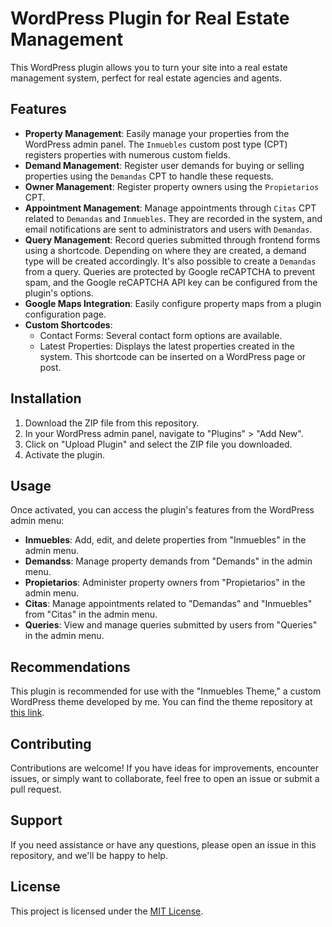 # WordPress Plugin for Real Estate Management

This WordPress plugin allows you to turn your site into a real estate management system, perfect for real estate agencies and agents.

## Features

- **Property Management**: Easily manage your properties from the WordPress admin panel. The `Inmuebles` custom post type (CPT) registers properties with numerous custom fields.
- **Demand Management**: Register user demands for buying or selling properties using the `Demandas` CPT to handle these requests.
- **Owner Management**: Register property owners using the `Propietarios` CPT.
- **Appointment Management**: Manage appointments through `Citas` CPT related to `Demandas` and `Inmuebles`. They are recorded in the system, and email notifications are sent to administrators and users with `Demandas`.
- **Query Management**: Record queries submitted through frontend forms using a shortcode. Depending on where they are created, a demand type will be created accordingly. It's also possible to create a `Demandas` from a query. Queries are protected by Google reCAPTCHA to prevent spam, and the Google reCAPTCHA API key can be configured from the plugin's options.
- **Google Maps Integration**: Easily configure property maps from a plugin configuration page.
- **Custom Shortcodes**:
  - Contact Forms: Several contact form options are available.
  - Latest Properties: Displays the latest properties created in the system. This shortcode can be inserted on a WordPress page or post.

## Installation

1. Download the ZIP file from this repository.
2. In your WordPress admin panel, navigate to "Plugins" > "Add New".
3. Click on "Upload Plugin" and select the ZIP file you downloaded.
4. Activate the plugin.

## Usage

Once activated, you can access the plugin's features from the WordPress admin menu:

- **Inmuebles**: Add, edit, and delete properties from "Inmuebles" in the admin menu.
- **Demandss**: Manage property demands from "Demands" in the admin menu.
- **Propietarios**: Administer property owners from "Propietarios" in the admin menu.
- **Citas**: Manage appointments related to "Demandas" and "Inmuebles" from "Citas" in the admin menu.
- **Queries**: View and manage queries submitted by users from "Queries" in the admin menu.

## Recommendations

This plugin is recommended for use with the "Inmuebles Theme," a custom WordPress theme developed by me. You can find the theme repository at [this link](https://github.com/jjmontalban/inmuebles-theme).

## Contributing

Contributions are welcome! If you have ideas for improvements, encounter issues, or simply want to collaborate, feel free to open an issue or submit a pull request.

## Support

If you need assistance or have any questions, please open an issue in this repository, and we'll be happy to help.

## License

This project is licensed under the [MIT License](LICENSE).
